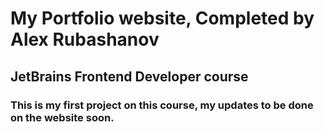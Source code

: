 # My Portfolio website, Completed by Alex Rubashanov
## JetBrains Frontend Developer course

### This is my first project on this course, my updates to be done on the website soon.

